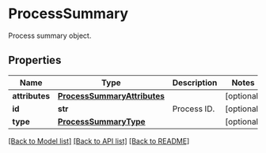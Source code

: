 # ProcessSummary

Process summary object.

## Properties
Name | Type | Description | Notes
------------ | ------------- | ------------- | -------------
**attributes** | [**ProcessSummaryAttributes**](ProcessSummaryAttributes.md) |  | [optional] 
**id** | **str** | Process ID. | [optional] 
**type** | [**ProcessSummaryType**](ProcessSummaryType.md) |  | [optional] 

[[Back to Model list]](README.md#documentation-for-models) [[Back to API list]](README.md#documentation-for-api-endpoints) [[Back to README]](README.md)


